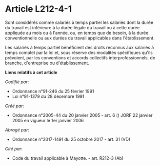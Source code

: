# Article L212-4-1

Sont considérés comme salariés à temps partiel les salariés dont la durée du travail est inférieure à la durée légale du
travail ou à cette durée appliquée au mois ou à l'année, ou, en temps que de besoin, à la durée conventionnelle ou aux durées
du travail applicables dans l'établissement.

Les salariés à temps partiel bénéficient des droits reconnus aux salariés à temps complet par la loi et, sous réserve des
modalités spécifiques qu'ils prévoient, par les conventions et accords collectifs interprofessionnels, de branche,
d'entreprise ou d'établissement.

**Liens relatifs à cet article**

_Codifié par_:

  - Ordonnance n°91-246 du 25 février 1991
  - Loi n°91-1379 du 28 décembre 1991

_Créé par_:

  - Ordonnance n°2005-44 du 20 janvier 2005 - art. 6 () JORF 22 janvier 2005 en vigueur le 1er janvier 2006

_Abrogé par_:

  - Ordonnance n°2017-1491 du 25 octobre 2017 - art. 31 (VD)

_Cité par_:

  - Code du travail applicable à Mayotte. - art. R212-3 (Ab)
